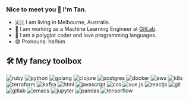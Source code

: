 ### Nice to meet you 👋 I'm Tan.

- 🇦🇺 I am living in Melbourne, Australia.
- 🤸 I am working as a Machine Learning Engineer at [GitLab](https://about.gitlab.com/).
- 🥼 I am a polyglot coder and love programming languages. 
- 😄 Pronouns: he/him

## 🛠 My fancy toolbox

![ruby](https://img.shields.io/badge/ruby%20-%23CC0000.svg?&style=for-the-badge&logo=ruby&logoColor=white) ![python](https://img.shields.io/badge/python%20-%2314354C.svg?&style=for-the-badge&logo=python&logoColor=white) ![golang](https://img.shields.io/badge/go-%2300ADD8.svg?&style=for-the-badge&logo=go&logoColor=white) ![clojure](https://img.shields.io/badge/clojure%20-%2313988a.svg?&style=for-the-badge&logo=clojure&logoColor=white) ![postgres](https://img.shields.io/badge/postgres-%23316192.svg?&style=for-the-badge&logo=postgresql&logoColor=white) ![docker](https://img.shields.io/badge/docker-%232496ED.svg?&style=for-the-badge&logo=docker&logoColor=white) ![aws](https://img.shields.io/badge/AWS%20-%23FF9900.svg?&style=for-the-badge&logo=amazon-aws&logoColor=white) ![k8s](https://img.shields.io/badge/kubernetes%20-%23326ce5.svg?&style=for-the-badge&logo=kubernetes&logoColor=white) ![terraform](https://img.shields.io/badge/terraform%20-%235835CC.svg?&style=for-the-badge&logo=terraform&logoColor=white) ![kafka](https://img.shields.io/badge/kafka%20-%23000000.svg?&style=for-the-badge&logo=apache%20kafka&logoColor=white) ![html](https://img.shields.io/badge/html%20-%23E34F26.svg?&style=for-the-badge&logo=html5&logoColor=white) ![javascript](https://img.shields.io/badge/javascript%20-%23323330.svg?&style=for-the-badge&logo=javascript&logoColor=%23F7DF1E) ![css](https://img.shields.io/badge/css%20-%231572B6.svg?&style=for-the-badge&logo=css3&logoColor=white) ![vue.js](https://img.shields.io/badge/vuejs%20-%2335495e.svg?&style=for-the-badge&logo=vue.js&logoColor=%234FC08D)  ![reactjs](https://img.shields.io/badge/-ReactJs-61DAFB.svg?&style=for-the-badge&logo=react&logoColor=black&) ![git](https://img.shields.io/badge/git%20-%23F05033.svg?&style=for-the-badge&logo=git&logoColor=white) ![gitlab](https://img.shields.io/badge/GitLab-%23000000.svg?&style=for-the-badge&logo=GitLab&logoColor=white) ![emacs](https://img.shields.io/badge/Emacs-%237F5AB6.svg?&style=for-the-badge&logo=GNU%20Emacs&logoColor=white) ![jupyter](https://img.shields.io/badge/Jupyter%20-%23F37626.svg?&style=for-the-badge&logo=Jupyter&logoColor=white) ![pandas](https://img.shields.io/badge/pandas%20-%23150458.svg?&style=for-the-badge&logo=pandas&logoColor=white) ![tensorflow](https://img.shields.io/badge/tensorflow-%23FF6F00.svg?&style=for-the-badge&logo=tensorflow&logoColor=white)
